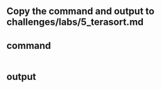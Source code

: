 ## Copy the command and output to challenges/labs/5_terasort.md

## command
```
```

## output
```
```
